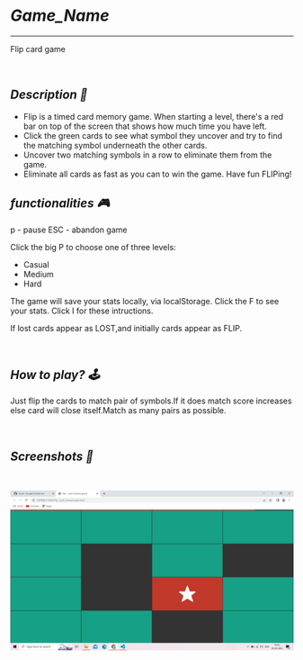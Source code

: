 # _Game_Name_

---

Flip card game

<br>

## _Description 📃_

- Flip is a timed card memory game. When starting a level, there's a red bar on top of the screen that shows how much time you have left.
- Click the green cards to see what symbol they uncover and try to find the matching symbol underneath the other cards.
- Uncover two matching symbols in a row to eliminate them from the game.
- Eliminate all cards as fast as you can to win the game. Have fun FLIPing!

## _functionalities 🎮_

p - pause
ESC - abandon game

Click the big P to choose one of three levels:

- Casual
- Medium
- Hard

The game will save your stats locally, via localStorage.
Click the F to see your stats.
Click I for these intructions.

If lost cards appear as LOST,and initially cards appear as FLIP.

<br>

## _How to play? 🕹️_

Just flip the cards to match pair of symbols.If it does match score increases else card will close itself.Match as many pairs as possible.

<br>

## _Screenshots 📸_

<br>

![image](../../assets/images/Flip_Card_Game.png)

<br>
